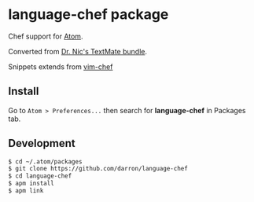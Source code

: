 # language-chef package

Chef support for [Atom](http://atom.io).

Converted from [Dr. Nic's TextMate bundle](https://github.com/drnic/Chef.tmbundle).

Snippets extends from [vim-chef](https://github.com/vadv/vim-chef)

## Install

Go to `Atom > Preferences...` then search for **language-chef** in Packages tab.

## Development

```sh
$ cd ~/.atom/packages
$ git clone https://github.com/darron/language-chef
$ cd language-chef
$ apm install
$ apm link
```

